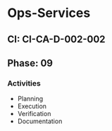 # Ops-Services

## CI: CI-CA-D-002-002
## Phase: 09

### Activities
- Planning
- Execution
- Verification
- Documentation
